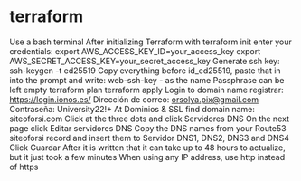 # terraform
Use a bash terminal 
After initializing Terraform with terraform init enter your credentials:
export AWS_ACCESS_KEY_ID=your_access_key
export AWS_SECRET_ACCESS_KEY=your_secret_access_key
Generate ssh key:
ssh-keygen -t ed25519
Copy everything before id_ed25519, paste that in into the prompt and write: web-ssh-key - as the name
Passphrase can be left empty
terraform plan 
terraform apply
Login to domain name registrar: https://login.ionos.es/
Dirección de correo: orsolya.pix@gmail.com
Contraseña: University22!+
At Dominios & SSL find domain name: siteoforsi.com
Click at the three dots and click Servidores DNS
On the next page click Editar servidores DNS
Copy the DNS names from your Route53 siteoforsi record and insert them to Servidor DNS1, DNS2, DNS3 and DNS4
Click Guardar
After it is written that it can take up to 48 hours to actualize, but it just took a few minutes
When using any IP address, use http instead of https
